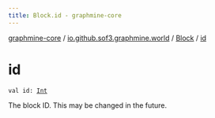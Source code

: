 ```yaml
---
title: Block.id - graphmine-core
---
```


[graphmine-core](../../index.html) / [io.github.sof3.graphmine.world](../index.html) / [Block](index.html) / [id](./id.html)

# id

`val id: `[`Int`](https://kotlinlang.org/api/latest/jvm/stdlib/kotlin/-int/index.html)

The block ID. This may be changed in the future.

